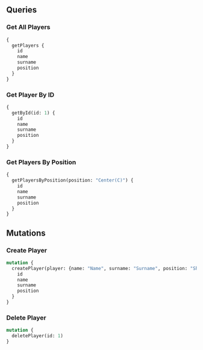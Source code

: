 ## Queries
### Get All Players
```graphql
{
  getPlayers {
    id
    name
    surname
    position
  }
}
```
### Get Player By ID
```graphql
{
  getById(id: 1) {
    id
    name
    surname
    position
  }
}
```
### Get Players By Position
```graphql
{
  getPlayersByPosition(position: "Center(C)") {
    id
    name
    surname
    position
  }
}
```
## Mutations
### Create Player
```graphql
mutation {
  createPlayer(player: {name: "Name", surname: "Surname", position: "Shooting guard(SG)"}) {
    id
    name
    surname
    position
  }
}
```
### Delete Player
```graphql
mutation {
  deletePlayer(id: 1)
}
```